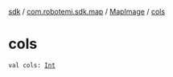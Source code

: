 [sdk](../../index.md) / [com.robotemi.sdk.map](../index.md) / [MapImage](index.md) / [cols](./cols.md)

# cols

`val cols: `[`Int`](https://kotlinlang.org/api/latest/jvm/stdlib/kotlin/-int/index.html)
